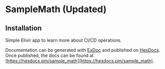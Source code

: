 # SampleMath (Updated)

## Installation

Simple Elixir app to learn more about CI/CD operations.

Documentation can be generated with [ExDoc](https://github.com/elixir-lang/ex_doc)
and published on [HexDocs](https://hexdocs.pm). Once published, the docs can
be found at [https://hexdocs.pm/sample_math](https://hexdocs.pm/sample_math).
